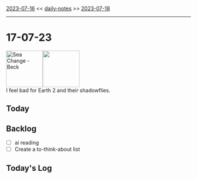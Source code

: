 [2023-07-16](daily_notes/2023-07-16) << [daily-notes](notes/daily-notes.md) >> [2023-07-18](daily_notes/2023-07-18)

---
# 17-07-23
<a href='spotify:album:69Wr9DvWfIJRTi5NUGeVTn'><img src='https://i.scdn.co/image/77e6af2be61404e22e375e9ce0d8f1ff20280eeb' alt='Sea Change - Beck' height=100></a><img src='https://imgs.xkcd.com/comics/fireflies.png' height=100>
<br>I feel bad for Earth 2 and their shadowflies.

## Today



## Backlog
- [ ] ai reading
- [ ] Create a to-think-about list

## Today's Log
